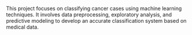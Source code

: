 

This project focuses on classifying cancer cases using machine learning techniques. It involves data preprocessing, exploratory analysis, and predictive modeling to develop an accurate classification system based on medical data.
